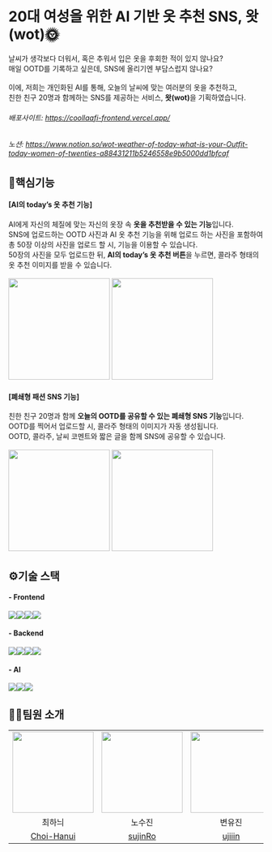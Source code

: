 # 20대 여성을 위한 AI 기반 옷 추천 SNS, 왓(wot)🌞
날씨가 생각보다 더워서, 혹은 추워서 입은 옷을 후회한 적이 있지 않나요?<br />
매일 OOTD를 기록하고 싶은데, SNS에 올리기엔 부담스럽지 않나요?<br />
<br />
이에, 저희는 개인화된 AI를 통해, 오늘의 날씨에 맞는 여러분의 옷을 추천하고,<br />
친한 친구 20명과 함께하는 SNS를 제공하는 서비스, <b>왓(wot)</b>을 기획하였습니다.<br />
###### 배포사이트: https://coollaafi-frontend.vercel.app/
###### 노션: https://www.notion.so/wot-weather-of-today-what-is-your-Outfit-today-women-of-twenties-a88431211b5246558e9b5000dd1bfcaf
## 🎯핵심기능
#### [AI의 today’s 옷 추천 기능]
AI에게 자신의 체질에 맞는 자신의 옷장 속 <b>옷을 추천받을 수 있는 기능</b>입니다.<br />
SNS에 업로드하는 OOTD 사진과 AI 옷 추천 기능을 위해 업로드 하는 사진을 포함하여 총 50장 이상의 사진을 업로드 할 시, 기능을 이용할 수 있습니다.<br />
50장의 사진을 모두 업로드한 뒤, <b>AI의 today’s 옷 추천 버튼</b>을 누르면, 콜라주 형태의 옷 추천 이미지를 받을 수 있습니다.<br /><br />
<img src="https://i.ibb.co/BrdJqD1/upload.png" width="200">
<img src="https://i.ibb.co/NVm32GT/image.png" width="200">
#### [폐쇄형 패션 SNS 기능]
친한 친구 20명과 함께 <b>오늘의 OOTD를 공유할 수 있는 폐쇄형 SNS 기능</b>입니다.<br />
OOTD를 찍어서 업로드할 시, 콜라주 형태의 이미지가 자동 생성됩니다.<br />
OOTD, 콜라주, 날씨 코멘트와 짧은 글을 함께 SNS에 공유할 수 있습니다.<br /><br />
<img src="https://i.ibb.co/8NMtFjT/SNS.png" width="200">
<img src="https://i.ibb.co/xLBrtYL/SNS-upload.png" width="200">
## ⚙️기술 스택
#### - Frontend
<img src="https://img.shields.io/badge/html5-E34F26?style=for-the-badge&logo=html5&logoColor=white"><img src="https://img.shields.io/badge/React-61DAFB?style=for-the-badge&logo=React&logoColor=white"><img src="https://img.shields.io/badge/TypeScript-3178C6?style=for-the-badge&logo=TypeScript&logoColor=white"><img src="https://img.shields.io/badge/CSS-1572B6?style=for-the-badge&logo=CSS&logoColor=white">
#### - Backend
<img src="https://img.shields.io/badge/springboot-6DB33F?style=for-the-badge&logo=springboot&logoColor=white"><img src="https://img.shields.io/badge/Amazon%20EC2-FF9900?style=for-the-badge&logo=Amazon%20EC2&logoColor=white"><img src="https://img.shields.io/badge/docker-%230db7ed.svg?style=for-the-badge&logo=docker&logoColor=white"><img src="https://img.shields.io/badge/MySQL-4479A1?style=for-the-badge&logo=MySQL&logoColor=white">
#### - AI
<img src="https://img.shields.io/badge/TensorFlow-FF6F00?style=for-the-badge&logo=TensorFlow&logoColor=white"><img src="https://img.shields.io/badge/PyTorch-EE4C2C?style=for-the-badge&logo=PyTorch&logoColor=white"><img src="https://img.shields.io/badge/Flask-000000?style=for-the-badge&logo=Flask&logoColor=white">
## 👩‍💻팀원 소개
  <table>
    <tr>
      <td align="center"><img src="https://avatars.githubusercontent.com/u/137473567?v=4" width="160"></td>
      <td align="center"><img src="https://avatars.githubusercontent.com/u/88073842?s=400&u=bc39f4c6820808f5c034dc5e210f7ea279bff43c&v=4" width="160"></td>
      <td align="center"><img src="https://avatars.githubusercontent.com/u/52813483?v=4" width="160"></td>
    </tr>
    <tr>
      <td align="center">최하늬</td>
      <td align="center">노수진</td>
      <td align="center">변유진</td>
    </tr>
    <tr>
      <td align="center"><a href="https://github.com/Choi-Hanui" target="_blank">Choi-Hanui</a></td>
      <td align="center"><a href="https://github.com/sujinRo" target="_blank" width="160">sujinRo</a></td>
      <td align="center"><a href="https://github.com/ujiiin" target="_blank">ujiiin</a></td>
    </tr>
  </table>
